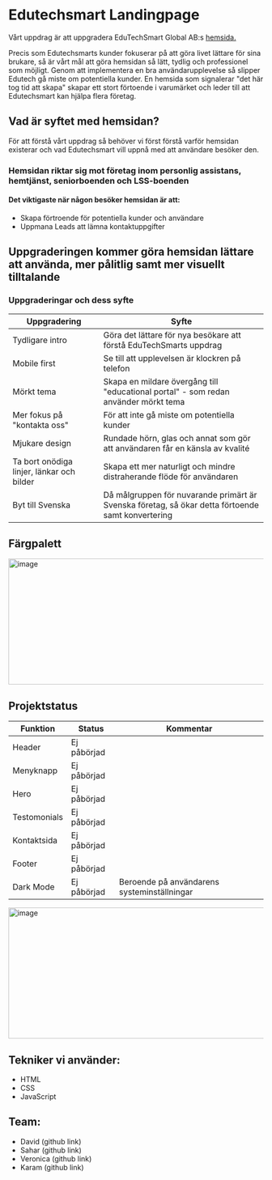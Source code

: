 # Edutechsmart Landingpage


Vårt uppdrag är att uppgradera EduTechSmart Global AB:s [hemsida.](https://www.edutechsmart.com/)

Precis som Edutechsmarts kunder fokuserar på att göra livet lättare för sina brukare, så är vårt mål att göra hemsidan så lätt, tydlig och professionel som möjligt. Genom att implementera en bra användarupplevelse så slipper Edutech gå miste om potentiella kunder. En hemsida som signalerar "det här tog tid att skapa" skapar ett stort förtoende i varumärket och leder till att Edutechsmart kan hjälpa flera företag. 


## Vad är syftet med hemsidan?
För att förstå vårt uppdrag så behöver vi först förstå varför hemsidan existerar och vad Edutechsmart vill uppnå med att användare besöker den.
### Hemsidan riktar sig mot företag inom personlig assistans, hemtjänst, seniorboenden och LSS-boenden
#### Det viktigaste när någon besöker hemsidan är att: 
* Skapa förtroende för potentiella kunder och användare
* Uppmana Leads att lämna kontaktuppgifter



## Uppgraderingen kommer göra hemsidan lättare att använda, mer pålitlig samt mer visuellt tilltalande

### Uppgraderingar och dess syfte

| Uppgradering | Syfte |
| ------------- | ------------- |
| Tydligare intro | Göra det lättare för nya besökare att förstå EduTechSmarts uppdrag |
| Mobile first | Se till att upplevelsen är klockren på telefon |
| Mörkt tema | Skapa en mildare övergång till "educational portal" - som redan använder mörkt tema|
| Mer fokus på "kontakta oss" | För att inte gå miste om potentiella kunder |
| Mjukare design  | Rundade hörn, glas och annat som gör att användaren får en känsla av kvalité |
| Ta bort onödiga linjer, länkar och bilder | Skapa ett mer naturligt och mindre distraherande flöde för användaren  |
| Byt till Svenska | Då målgruppen för nuvarande primärt är Svenska företag, så ökar detta förtoende samt konvertering |



## Färgpalett
<img width="1241" height="249" alt="image" src="https://github.com/user-attachments/assets/c9b56799-6520-4307-a795-507f259d80d9" />

## Projektstatus
| Funktion | Status | Kommentar |
| -------- | ------- | ------- |
| Header | Ej påbörjad| |
| Menyknapp| Ej påbörjad| |
| Hero | Ej påbörjad| |
| Testomonials | Ej påbörjad| |
| Kontaktsida| Ej påbörjad| |
| Footer| Ej påbörjad| |
| Dark Mode| Ej påbörjad| Beroende på användarens systeminställningar |

<img width="1248" height="259" alt="image" src="https://github.com/user-attachments/assets/bf56aff4-d9a9-402c-adc4-d48acfd3a8e3" />



## Tekniker vi använder:
* HTML
* CSS
* JavaScript

## Team:
* David (github link)
* Sahar (github link)
* Veronica (github link)
* Karam (github link)
